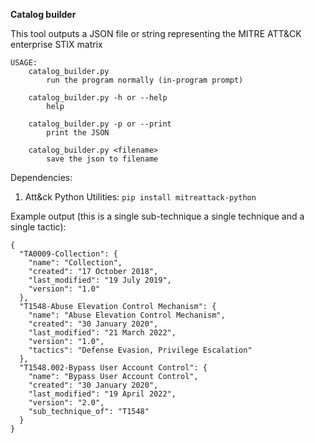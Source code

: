 **Catalog builder**

This tool outputs a JSON file or string representing the MITRE ATT&CK enterprise STIX matrix

```
USAGE:
    catalog_builder.py
        run the program normally (in-program prompt)

    catalog_builder.py -h or --help
        help

    catalog_builder.py -p or --print
        print the JSON

    catalog_builder.py <filename>
        save the json to filename
```

Dependencies:
1) Att&ck Python Utilities: `pip install mitreattack-python`

Example output (this is a single sub-technique a single technique and a single tactic):

```
{
  "TA0009-Collection": {
    "name": "Collection",
    "created": "17 October 2018",
    "last_modified": "19 July 2019",
    "version": "1.0"
  },
  "T1548-Abuse Elevation Control Mechanism": {
    "name": "Abuse Elevation Control Mechanism",
    "created": "30 January 2020",
    "last_modified": "21 March 2022",
    "version": "1.0",
    "tactics": "Defense Evasion, Privilege Escalation"
  },
  "T1548.002-Bypass User Account Control": {
    "name": "Bypass User Account Control",
    "created": "30 January 2020",
    "last_modified": "19 April 2022",
    "version": "2.0",
    "sub_technique_of": "T1548"
  }
}
```
